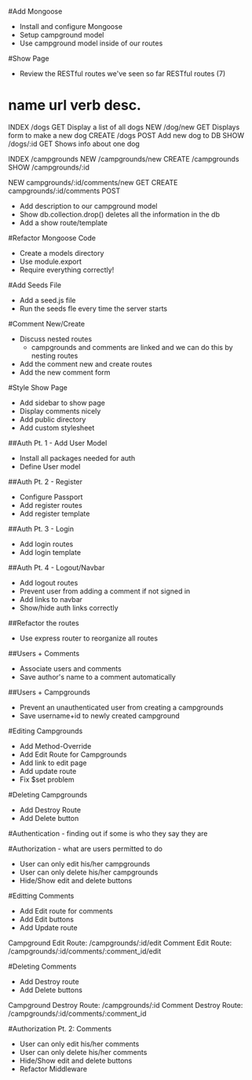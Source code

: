 #Add Mongoose
* Install and configure Mongoose
* Setup campground model
* Use campground model inside of our routes

#Show Page
* Review the RESTful routes we've seen so far
RESTful routes (7)

name	url			verb	desc.
==================================================
INDEX	/dogs		GET		Display a list of all dogs
NEW		/dog/new	GET		Displays form to make a new dog
CREATE	/dogs		POST	Add new dog to DB
SHOW	/dogs/:id	GET		Shows info about one dog

INDEX 	/campgrounds
NEW 	/campgrounds/new
CREATE	/campgrounds
SHOW	/campgrounds/:id

NEW		campgrounds/:id/comments/new	GET
CREATE	campgrounds/:id/comments		POST

* Add description to our campground model
* Show db.collection.drop()
deletes all the information in the db
* Add a show route/template

#Refactor Mongoose Code
* Create a models directory
* Use module.export
* Require everything correctly!

#Add Seeds File
* Add a seed.js file
* Run the seeds fle every time the server starts

#Comment New/Create
* Discuss nested routes
	* campgrounds and comments are linked and we can do this by nesting routes
* Add the comment new and create routes
* Add the new comment form

#Style Show Page
* Add sidebar to show page
* Display comments nicely
* Add public directory
* Add custom stylesheet

##Auth Pt. 1 - Add User Model
* Install all packages needed for auth
* Define User model

##Auth Pt. 2 - Register
* Configure Passport
* Add register routes
* Add register template

##Auth Pt. 3 - Login
* Add login routes
* Add login template

##Auth Pt. 4 - Logout/Navbar
* Add logout routes
* Prevent user from adding a comment if not signed in 
* Add links to navbar
* Show/hide auth links correctly

##Refactor the routes
* Use express router to reorganize all routes

##Users + Comments
* Associate users and comments
* Save author's name to a comment automatically

##Users + Campgrounds
* Prevent an unauthenticated user from creating a campgrounds
* Save username+id to newly created campground

#Editing Campgrounds
* Add Method-Override
* Add Edit Route for Campgrounds
* Add link to edit page
* Add update route 
* Fix $set problem

#Deleting Campgrounds
* Add Destroy Route
* Add Delete button

#Authentication - finding out if some is who they say they are

#Authorization - what are users permitted to do
* User can only edit his/her campgrounds
* User can only delete his/her campgrounds
* Hide/Show edit and delete buttons

#Editting Comments
* Add Edit route for comments
* Add Edit buttons
* Add Update route

Campground Edit Route: /campgrounds/:id/edit
Comment Edit Route: /campgrounds/:id/comments/:comment_id/edit

#Deleting Comments
* Add Destroy route
* Add Delete buttons

Campground Destroy Route: /campgrounds/:id
Comment Destroy Route: /campgrounds/:id/comments/:comment_id

#Authorization Pt. 2: Comments
* User can only edit his/her comments
* User can only delete his/her comments
* Hide/Show edit and delete buttons
* Refactor Middleware
